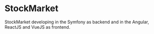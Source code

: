 # StockMarket
StockMarket developing in the Symfony as backend and in the Angular, ReactJS and VueJS as frontend.
